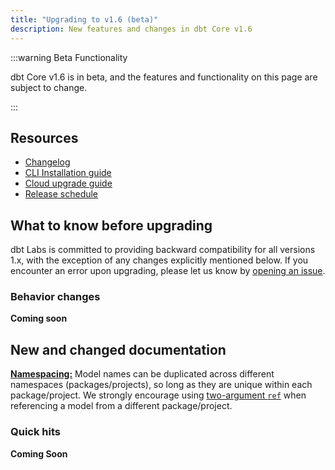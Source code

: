 ```yaml
---
title: "Upgrading to v1.6 (beta)"
description: New features and changes in dbt Core v1.6
---
```


:::warning Beta Functionality

dbt Core v1.6 is in beta, and the features and functionality on this page are subject to change.

:::

## Resources

- [Changelog](https://github.com/dbt-labs/dbt-core/blob/main/CHANGELOG.md)
- [CLI Installation guide](/docs/core/installation)
- [Cloud upgrade guide](/docs/dbt-versions/upgrade-core-in-cloud)
- [Release schedule](https://github.com/dbt-labs/dbt-core/issues/7481)

## What to know before upgrading

dbt Labs is committed to providing backward compatibility for all versions 1.x, with the exception of any changes explicitly mentioned below. If you encounter an error upon upgrading, please let us know by [opening an issue](https://github.com/dbt-labs/dbt-core/issues/new).

### Behavior changes

**Coming soon**


## New and changed documentation

[**Namespacing:**](/faqs/Models/unique-model-names) Model names can be duplicated across different namespaces (packages/projects), so long as they are unique within each package/project. We strongly encourage using [two-argument `ref`](/reference/dbt-jinja-functions/ref#two-argument-variant) when referencing a model from a different package/project.

### Quick hits

**Coming Soon**